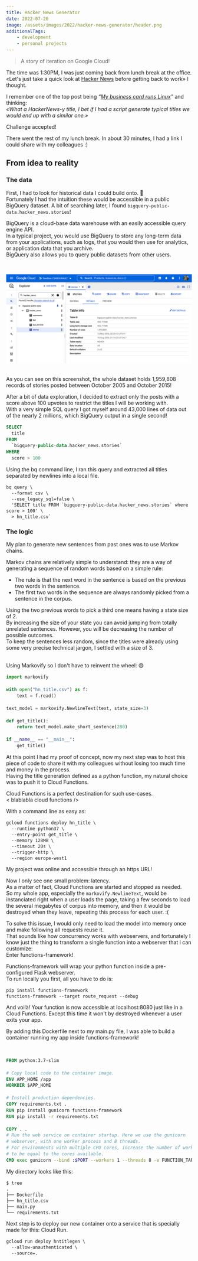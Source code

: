 ```yaml
---
title: Hacker News Generator
date: 2022-07-20
image: /assets/images/2022/hacker-news-generator/header.png
additionalTags:
    - development
    - personal projects
---
```


> A story of iteration on Google Cloud!

The time was 1:30PM, I was just coming back from lunch break at the office.  
«Let's just take a quick look at [Hacker News][hacker-news] before getting back to work» I thought.

I remember one of the top post being _“[My business card runs Linux][business-card-linux]”_ and thinking:  
_«What a HackerNews-y title, I bet if I had a script generate typical titles we would end up with a similar one.»_

Challenge accepted!

There went the rest of my lunch break. In about 30 minutes, I had a link I could share with my colleagues :)

## From idea to reality

### The data

First, I had to look for historical data I could build onto. 🧐  
Fortunately I had the intuition these would be accessible in a public BigQuery dataset. A bit of searching later, I found `bigquery-public-data.hacker_news.stories`!

BigQuery is a cloud-base data warehouse with an easily accessible query engine API.  
In a typical project, you would use BigQuery to store any long-term data from your applications, such as logs, that you would then use for analytics, or application data that you archive.  
BigQuery also allows you to query public datasets from other users.

<br/>

![bigquery-dataset-details][bigquery-dataset-details]
<br/><br/>

As you can see on this screenshot, the whole dataset holds 1,959,808 records of stories posted between October 2005 and October 2015!

After a bit of data exploration, I decided to extract only the posts with a score above 100 upvotes to restrict the titles I will be working with.  
With a very simple SQL query I got myself around 43,000 lines of data out of the nearly 2 millions, which BigQuery output in a single second!

```SQL
SELECT
  title
FROM
  `bigquery-public-data.hacker_news.stories`
WHERE
  score > 100
```

Using the bq command line, I ran this query and extracted all titles separated by newlines into a local file.

```shell
bq query \
  --format csv \
  --use_legacy_sql=false \
  'SELECT title FROM `bigquery-public-data.hacker_news.stories` where score > 100' \
  > hn_title.csv`
```

### The logic

My plan to generate new sentences from past ones was to use Markov chains.

Markov chains are relatively simple to understand: they are a way of generating a sequence of random words based on a simple rule:

-   The rule is that the next word in the sentence is based on the previous two words in the sentence.
-   The first two words in the sequence are always randomly picked from a sentence in the corpus.

Using the two previous words to pick a third one means having a state size of 2.  
By increasing the size of your state you can avoid jumping from totally unrelated sentences. However, you will be decreasing the number of possible outcomes.  
To keep the sentences less random, since the titles were already using some very precise technical jargon, I settled with a size of 3.

<br/>
Using Markovify so I don't have to reinvent the wheel: 😄

```py
import markovify

with open("hn_title.csv") as f:
    text = f.read()

text_model = markovify.NewlineText(text, state_size=3)

def get_title():
    return text_model.make_short_sentence(280)

if __name__ == "__main__":
    get_title()
```

At this point I had my proof of concept, now my next step was to host this piece of code to share it with my colleagues without losing too much time and money in the process.  
Having the title generation defined as a python function, my natural choice was to push it to Cloud Functions.

Cloud Functions is a perfect destination for such use-cases.  
< blablabla cloud functions />

With a command line as easy as:

```shell
gcloud functions deploy hn_title \
  --runtime python37 \
  --entry-point get_title \
  --memory 128MB \
  --timeout 20s \
  --trigger-http \
  --region europe-west1
```

My project was online and accessible through an https URL!

Now I only see one small problem: latency.  
As a matter of fact, Cloud Functions are started and stopped as needed.  
So my whole app, especially the `markovify.NewlineText`, would be instanciated right when a user loads the page, taking a few seconds to load the several megabytes of corpus into memory, and then it would be destroyed when they leave, repeating this process for each user. :(

To solve this issue, I would only need to load the model into memory once and make following all requests reuse it.  
That sounds like how concurrency works with webservers, and fortunately I know just the thing to transform a single function into a webserver that i can customize:  
Enter functions-framework!

Functions-framework will wrap your python function inside a pre-configured Flask webserver.  
To run locally you first, all you have to do is:

```shell
pip install functions-framework
functions-framework --target route_request --debug
```

And voilà! Your function is now accessible at localhost:8080 just like in a Cloud Functions. Except this time it won't by destroyed whenever a user exits your app.

By adding this Dockerfile next to my main.py file, I was able to build a container running my app inside functions-framework!

<br/>

```Dockerfile
FROM python:3.7-slim

# Copy local code to the container image.
ENV APP_HOME /app
WORKDIR $APP_HOME

# Install production dependencies.
COPY requirements.txt .
RUN pip install gunicorn functions-framework
RUN pip install -r requirements.txt

COPY . .
# Run the web service on container startup. Here we use the gunicorn
# webserver, with one worker process and 8 threads.
# For environments with multiple CPU cores, increase the number of workers
# to be equal to the cores available.
CMD exec gunicorn --bind :$PORT --workers 1 --threads 8 -e FUNCTION_TARGET=get_title functions_framework:app
```

My directory looks like this:

```shell
$ tree
.
├── Dockerfile
├── hn_title.csv
├── main.py
└── requirements.txt
```

Next step is to deploy our new container onto a service that is specially made for this: Cloud Run.

```shell
gcloud run deploy hntitlegen \
  --allow-unauthenticated \
  --source=.
```

[hacker-news]: https://news.ycombinator.com
[github-repo]: https://github.com/Limezest/hacker-news-generator
[business-card-linux]: https://www.thirtythreeforty.net/posts/2019/12/my-business-card-runs-linux/
[bigquery-dataset-details]: /assets/images/2022/hacker-news-generator/bigquery-dataset-details.png "Screenshot of the BigQuery Web UI showing the table details"
[github-functions-framework]: https://github.com/GoogleCloudPlatform/functions-framework-python
